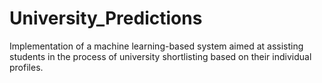 # University_Predictions
Implementation of a machine learning-based system aimed at assisting students in the process of university shortlisting based on their individual profiles.
